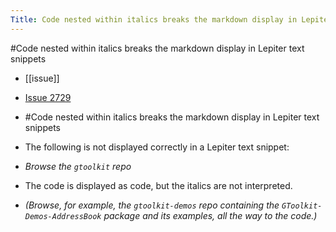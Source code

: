 ---Title: Code nested within italics breaks the markdown display in Lepiter text snippets---#Code nested within italics breaks the markdown display in Lepiter text snippets- [[issue]]- [Issue 2729](https://github.com/feenkcom/gtoolkit/issues/2729)- #Code nested within italics breaks the markdown display in Lepiter text snippets- The following is not displayed correctly in a Lepiter text snippet:- *Browse the `gtoolkit` repo*- The code is displayed as code, but the italics are not interpreted.- *(Browse, for example, the `gtoolkit-demos` repo containing the `GToolkit-Demos-AddressBook` package and its examples, all the way to the code.)*